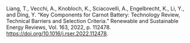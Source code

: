 Liang, T., Vecchi, A., Knobloch, K., Sciacovelli, A., Engelbrecht, K., Li, Y., and Ding, Y. “Key Components for Carnot Battery: Technology Review, Technical Barriers and Selection Criteria.” Renewable and Sustainable Energy Reviews, Vol. 163, 2022, p. 112478. https://doi.org/10.1016/j.rser.2022.112478.
